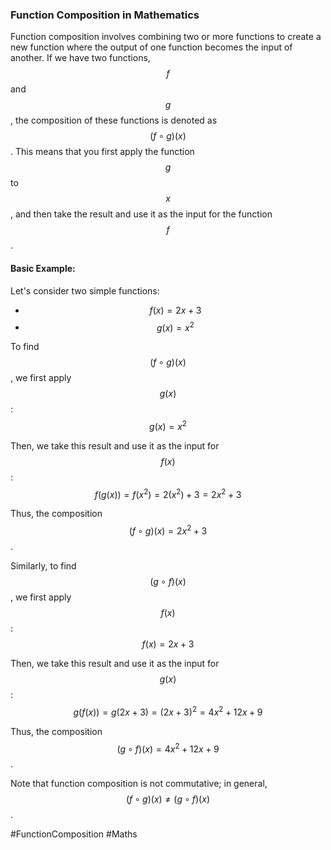 ### Function Composition in Mathematics

Function composition involves combining two or more functions to create a new function where the output of one function becomes the input of another. If we have two functions, $$f$$ and $$g$$, the composition of these functions is denoted as $$(f \circ g)(x)$$. This means that you first apply the function $$g$$ to $$x$$, and then take the result and use it as the input for the function $$f$$.

#### Basic Example:

Let's consider two simple functions:
- $$f(x) = 2x + 3$$
- $$g(x) = x^2$$

To find $$(f \circ g)(x)$$, we first apply $$g(x)$$:
$$ g(x) = x^2 $$

Then, we take this result and use it as the input for $$f(x)$$:
$$ f(g(x)) = f(x^2) = 2(x^2) + 3 = 2x^2 + 3 $$

Thus, the composition $$(f \circ g)(x) = 2x^2 + 3$$.

Similarly, to find $$(g \circ f)(x)$$, we first apply $$f(x)$$:
$$ f(x) = 2x + 3 $$

Then, we take this result and use it as the input for $$g(x)$$:
$$ g(f(x)) = g(2x + 3) = (2x + 3)^2 = 4x^2 + 12x + 9 $$

Thus, the composition $$(g \circ f)(x) = 4x^2 + 12x + 9$$.

Note that function composition is not commutative; in general, $$(f \circ g)(x) \neq (g \circ f)(x)$$.

#FunctionComposition #Maths